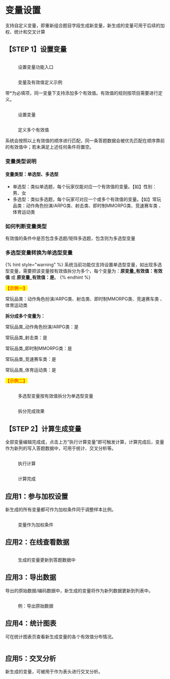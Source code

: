 # 变量设置

支持自定义变量，即重新组合题目字段生成新变量，新生成的变量可用于后续的加权、统计和交叉计算

## 【STEP 1】设置变量

<figure><img src="../../.gitbook/assets/image (434).png" alt=""><figcaption><p>设置变量功能入口</p></figcaption></figure>

<figure><img src="../../.gitbook/assets/image (420).png" alt=""><figcaption><p>变量及有效值定义示例</p></figcaption></figure>

带\*为必填项，同一变量下支持添加多个有效值。有效值的规则按项目需要进行定义。

<figure><img src="../../.gitbook/assets/image (425).png" alt=""><figcaption><p>设置变量</p></figcaption></figure>

<figure><img src="../../.gitbook/assets/image (406).png" alt=""><figcaption><p>定义多个有效值</p></figcaption></figure>

系统会按照以上有效值的顺序进行匹配，同一条答题数据会被优先匹配在顺序靠前的有效值中；若未满足上述任何条件将置空。

### 变量类型说明

#### 变量类型：单选型、多选型

* 单选型：类似单选题，每个玩家仅能对应一个有效值的变量。【如】性别：男、女
* 多选型：类似多选题，每个玩家可对应一个或多个有效值的变量。【如】常玩品类：动作角色扮演/ARPG类、射击类、即时制MMORPG类、竞速赛车类 、体育运动类

### 如何判断变量类型

有效值的条件中是否包含多选题/矩阵多选题，包含则为多选型变量

### 多选型变量转换为单选型变量

{% hint style="warning" %}
系统当前功能仅支持设置单选型变量，如出现多选型变量，需要把该变量按有效值拆分为多个，每个变量为：**原变量\_有效值：有效值** 或 **原变量\_有效值：是**。
{% endhint %}

<mark style="color:red;">【示例一】</mark>

常玩品类：动作角色扮演/ARPG类、射击类、即时制MMORPG类、竞速赛车类 、体育运动类

**拆分成多个变量为：**

常玩品类\_动作角色扮演/ARPG类：是&#x20;

常玩品类\_射击类：是&#x20;

常玩品类\_即时制MMORPG类：是&#x20;

常玩品类\_竞速赛车类：是&#x20;

常玩品类\_体育运动类：是

<mark style="color:red;">【示例二】</mark>

<figure><img src="../../.gitbook/assets/image (1) (2).png" alt=""><figcaption><p>多选型变量按有效值拆分为单选型变量</p></figcaption></figure>

<figure><img src="../../.gitbook/assets/image (105).png" alt=""><figcaption><p>拆分完成效果</p></figcaption></figure>

## 【STEP 2】计算生成变量

全部变量编辑完成成，点击上方“执行计算变量”即可触发计算，计算完成后，变量作为新列的写入答题数据中，可用于统计、交叉分析等。

<figure><img src="../../.gitbook/assets/image (101) (2).png" alt=""><figcaption><p>执行计算</p></figcaption></figure>

<figure><img src="../../.gitbook/assets/image (100) (1).png" alt=""><figcaption><p>计算完成</p></figcaption></figure>

## 应用1：参与加权设置

新生成的所有变量都可作为加权条件同于调整样本比例。

<figure><img src="../../.gitbook/assets/image (103).png" alt=""><figcaption><p>变量作为加权条件</p></figcaption></figure>

## 应用2：在线查看数据

<figure><img src="../../.gitbook/assets/image (1).png" alt=""><figcaption><p>生成的变量更新到答题数据中</p></figcaption></figure>

## 应用3：导出数据

导出的原始数据/编码数据中，新生成的变量将作为新列数据更新到列表中。

<figure><img src="../../.gitbook/assets/image (106).png" alt=""><figcaption><p>例：导出原始数据</p></figcaption></figure>

## 应用4：统计图表

可在统计图表页查看新生成变量的各个有效值分布情况。

<figure><img src="../../.gitbook/assets/image (100) (1) (2).png" alt=""><figcaption></figcaption></figure>

## 应用5：交叉分析

新生成的变量，可被用于作为表头进行交叉分析。

<figure><img src="../../.gitbook/assets/image (104) (1).png" alt=""><figcaption></figcaption></figure>
